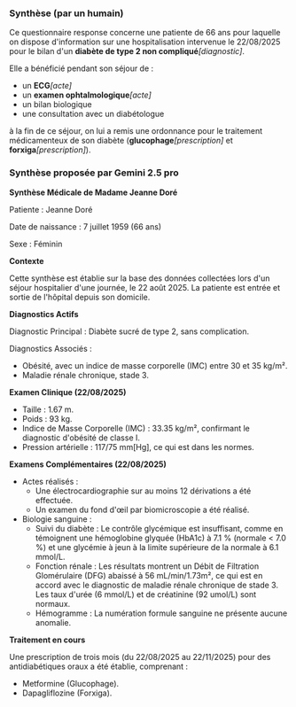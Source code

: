 ### Synthèse (par un humain)

Ce questionnaire response concerne une patiente de 66 ans pour laquelle on dispose d'information sur une hospitalisation intervenue le 22/08/2025 pour le bilan d'un **diabète de type 2 non compliqué**_[diagnostic]_.

Elle a bénéficié pendant son séjour de :

- un **ECG**_[acte]_
- un **examen ophtalmologique**_[acte]_
- un bilan biologique
- une consultation avec un diabétologue

à la fin de ce séjour, on lui a remis une ordonnance pour le traitement médicamenteux de son diabète (**glucophage**_[prescription]_ et **forxiga**_[prescription]_).


### Synthèse proposée par Gemini 2.5 pro

**Synthèse Médicale de Madame Jeanne Doré**

Patiente : Jeanne Doré

Date de naissance : 7 juillet 1959 (66 ans)

Sexe : Féminin

**Contexte**

Cette synthèse est établie sur la base des données collectées lors d'un séjour hospitalier d'une journée, le 22 août 2025. La patiente est entrée et sortie de l'hôpital depuis son domicile.

**Diagnostics Actifs**

Diagnostic Principal : Diabète sucré de type 2, sans complication.

Diagnostics Associés :
- Obésité, avec un indice de masse corporelle (IMC) entre 30 et 35 kg/m².
- Maladie rénale chronique, stade 3.

**Examen Clinique (22/08/2025)**

- Taille : 1.67 m.
- Poids : 93 kg.
- Indice de Masse Corporelle (IMC) : 33.35 kg/m², confirmant le diagnostic d'obésité de classe I.
- Pression artérielle : 117/75 mm[Hg], ce qui est dans les normes.

**Examens Complémentaires (22/08/2025)**

- Actes réalisés :
  - Une électrocardiographie sur au moins 12 dérivations a été effectuée.
  - Un examen du fond d'œil par biomicroscopie a été réalisé.
- Biologie sanguine :
  - Suivi du diabète : Le contrôle glycémique est insuffisant, comme en témoignent une hémoglobine glyquée (HbA1c) à 7.1 % (normale < 7.0 %) et une glycémie à jeun à la limite supérieure de la normale à 6.1 mmol/L.
  - Fonction rénale : Les résultats montrent un Débit de Filtration Glomérulaire (DFG) abaissé à 56 mL/min/1.73m², ce qui est en accord avec le diagnostic de maladie rénale chronique de stade 3. Les taux d'urée (6 mmol/L) et de créatinine (92 umol/L) sont normaux.
  - Hémogramme : La numération formule sanguine ne présente aucune anomalie.

**Traitement en cours**

Une prescription de trois mois (du 22/08/2025 au 22/11/2025) pour des antidiabétiques oraux a été établie, comprenant :
- Metformine (Glucophage).
- Dapagliflozine (Forxiga).